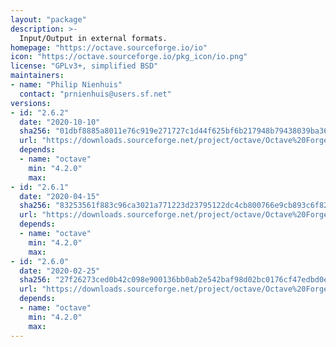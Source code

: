 ```yaml
---
layout: "package"
description: >-
  Input/Output in external formats.
homepage: "https://octave.sourceforge.io/io"
icon: "https://octave.sourceforge.io/pkg_icon/io.png"
license: "GPLv3+, simplified BSD"
maintainers:
- name: "Philip Nienhuis"
  contact: "prnienhuis@users.sf.net"
versions:
- id: "2.6.2"
  date: "2020-10-10"
  sha256: "01dbf8885a8011e76c919e271727c1d44f625bf6b217948b79438039ba368ceb"
  url: "https://downloads.sourceforge.net/project/octave/Octave%20Forge%20Packages/Individual%20Package%20Releases/io-2.6.2.tar.gz"
  depends:
  - name: "octave"
    min: "4.2.0"
    max:
- id: "2.6.1"
  date: "2020-04-15"
  sha256: "83253561f883c96ca3021a771223d23795122dc4cb800766e9cb893c6f8262dd"
  url: "https://downloads.sourceforge.net/project/octave/Octave%20Forge%20Packages/Individual%20Package%20Releases/io-2.6.1.tar.gz"
  depends:
  - name: "octave"
    min: "4.2.0"
    max:
- id: "2.6.0"
  date: "2020-02-25"
  sha256: "27f26273ced0b42c098e900136bb0ab2e542baf98d02bc0176cf47edbd0e6d7f"
  url: "https://downloads.sourceforge.net/project/octave/Octave%20Forge%20Packages/Individual%20Package%20Releases/io-2.6.0.tar.gz"
  depends:
  - name: "octave"
    min: "4.2.0"
    max:
---
```

